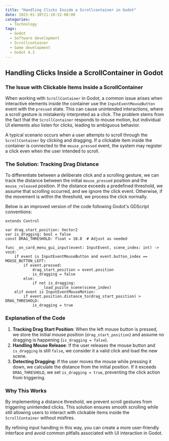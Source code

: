 ```yaml
---
title: "Handling Clicks Inside a Scrollcontainer in Godot"
date: 2025-01-30T21:10:52-08:00
categories:
  - Technology
tags:
  - Godot
  - Software development
  - Scrollcontainer
  - Game development
  - Godot 4.3
---
```


## Handling Clicks Inside a ScrollContainer in Godot

### The Issue with Clickable Items Inside a ScrollContainer

When working with `ScrollContainer` in Godot, a common issue arises when interactive elements inside the container use the `InputEventMouseButton` event with the `pressed` state. This can cause unintended interactions, where a scroll gesture is mistakenly interpreted as a click. The problem stems from the fact that the `ScrollContainer` responds to mouse motion, but individual UI elements also listen for clicks, leading to ambiguous behavior.

A typical scenario occurs when a user attempts to scroll through the `ScrollContainer` by clicking and dragging. If a clickable item inside the container is connected to the `mouse_pressed` event, the system may register a click even when the user intended to scroll.

### The Solution: Tracking Drag Distance

To differentiate between a deliberate click and a scrolling gesture, we can track the distance between the initial `mouse_pressed` position and the `mouse_released` position. If the distance exceeds a predefined threshold, we assume that scrolling occurred, and we ignore the click event. Otherwise, if the movement is within the threshold, we process the click normally.

Below is an improved version of the code following Godot's GDScript conventions:

```gdscript
extends Control

var drag_start_position: Vector2
var is_dragging: bool = false
const DRAG_THRESHOLD: float = 10.0  # Adjust as needed

func _on_card_menu_gui_input(event: InputEvent, scene_index: int) -> void:
    if event is InputEventMouseButton and event.button_index == MOUSE_BUTTON_LEFT:
        if event.pressed:
            drag_start_position = event.position
            is_dragging = false
        else:
            if not is_dragging:
                _load_puzzle_scene(scene_index)
    elif event is InputEventMouseMotion:
        if event.position.distance_to(drag_start_position) > DRAG_THRESHOLD:
            is_dragging = true
```

### Explanation of the Code

1. **Tracking Drag Start Position**: When the left mouse button is pressed, we store the initial mouse position (`drag_start_position`) and assume no dragging is happening (`is_dragging = false`).
2. **Handling Mouse Release**: If the user releases the mouse button and `is_dragging` is still `false`, we consider it a valid click and load the new scene.
3. **Detecting Dragging**: If the user moves the mouse while pressing it down, we calculate the distance from the initial position. If it exceeds `DRAG_THRESHOLD`, we set `is_dragging = true`, preventing the click action from triggering.

### Why This Works

By implementing a distance threshold, we prevent scroll gestures from triggering unintended clicks. This solution ensures smooth scrolling while still allowing users to interact with clickable items inside the `ScrollContainer` without misfires.

By refining input handling in this way, you can create a more user-friendly interface and avoid common pitfalls associated with UI interaction in Godot.